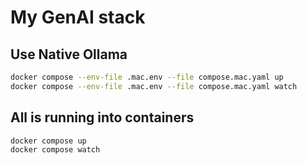 # My GenAI stack

## Use Native Ollama

```bash
docker compose --env-file .mac.env --file compose.mac.yaml up
docker compose --env-file .mac.env --file compose.mac.yaml watch
```

## All is running into containers

```bash
docker compose up
docker compose watch
```

